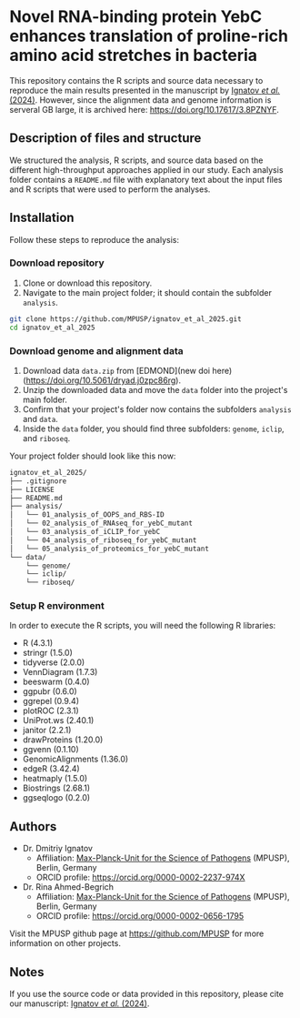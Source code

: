 # Novel RNA-binding protein YebC enhances translation of proline-rich amino acid stretches in bacteria

This repository contains the R scripts and source data necessary to reproduce the main results presented in the manuscript by [Ignatov *et al.* (2024)](https://doi.org/10.1101/2024.08.26.607280). However, since the alignment data and genome information is serveral GB large, it is archived here: https://doi.org/10.17617/3.8PZNYF.

## Description of files and structure

We structured the analysis, R scripts, and source data based on the different high-throughput approaches applied in our study. Each analysis folder contains a `README.md` file with explanatory text about the input files and R scripts that were used to perform the analyses.

## Installation

Follow these steps to reproduce the analysis:

### Download repository

1. Clone or download this repository.
2. Navigate to the main project folder; it should contain the subfolder `analysis`.

```bash
git clone https://github.com/MPUSP/ignatov_et_al_2025.git
cd ignatov_et_al_2025
```

### Download genome and alignment data
1. Download data `data.zip` from [EDMOND](new doi here) (https://doi.org/10.5061/dryad.j0zpc86rg).
2. Unzip the downloaded data and move the `data` folder into the project's main folder.
3. Confirm that your project's folder now contains the subfolders `analysis` and `data`.
4. Inside the `data` folder, you should find three subfolders: `genome`, `iclip`, and `riboseq`.

Your project folder should look like this now:

```bash
ignatov_et_al_2025/
├── .gitignore
├── LICENSE
├── README.md
├── analysis/
│   └── 01_analysis_of_OOPS_and_RBS-ID
│   └── 02_analysis_of_RNAseq_for_yebC_mutant
│   └── 03_analysis_of_iCLIP_for_yebC
│   └── 04_analysis_of_riboseq_for_yebC_mutant
│   └── 05_analysis_of_proteomics_for_yebC_mutant
└── data/
    └── genome/
    └── iclip/
    └── riboseq/
```

### Setup R environment

In order to execute the R scripts, you will need the following R libraries:

- R (4.3.1)
- stringr (1.5.0)
- tidyverse (2.0.0)
- VennDiagram (1.7.3)
- beeswarm (0.4.0)
- ggpubr (0.6.0)
- ggrepel (0.9.4)
- plotROC (2.3.1)
- UniProt.ws (2.40.1)
- janitor (2.2.1)
- drawProteins (1.20.0)
- ggvenn (0.1.10)
- GenomicAlignments (1.36.0)
- edgeR (3.42.4)
- heatmaply (1.5.0)
- Biostrings (2.68.1)
- ggseqlogo (0.2.0)

## Authors

- Dr. Dmitriy Ignatov
  - Affiliation: [Max-Planck-Unit for the Science of Pathogens](https://www.mpusp.mpg.de/) (MPUSP), Berlin, Germany
  - ORCID profile: https://orcid.org/0000-0002-2237-974X
- Dr. Rina Ahmed-Begrich
  - Affiliation: [Max-Planck-Unit for the Science of Pathogens](https://www.mpusp.mpg.de/) (MPUSP), Berlin, Germany
  - ORCID profile: https://orcid.org/0000-0002-0656-1795

Visit the MPUSP github page at https://github.com/MPUSP for more information on other projects.

## Notes

If you use the source code or data provided in this repository, please cite our manuscript: [Ignatov *et al.* (2024)](https://doi.org/10.1101/2024.08.26.607280).